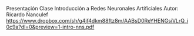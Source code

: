 Presentación Clase Introducción a Redes Neuronales Artificiales
Autor: Ricardo Ñanculef
https://www.dropbox.com/sh/g4jf4dkm88ftz8m/AABsD0ReYHENGsiVLrQ_i0c9a?dl=0&preview=1-intro-nns.pdf
